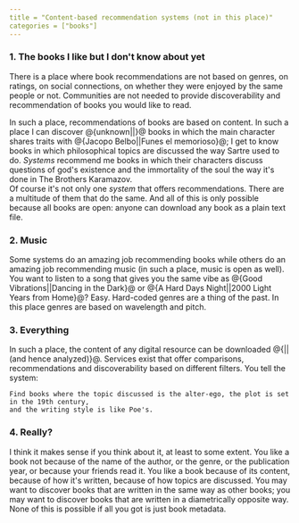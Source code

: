 ```yaml
---
title = "Content-based recommendation systems (not in this place)"
categories = ["books"]
---
```


### 1. The books I like but I don't know about yet

There is a place where book recommendations are not based on
genres, on ratings, on social connections, on whether they were enjoyed
by the same people or not. Communities are not needed to provide
discoverability and recommendation of books you would like to read.

In such a place, recommendations of books are based on content. 
In such a place I can discover @{unknown||}@ books in which the 
main character shares traits with @{Jacopo Belbo||Funes el memorioso}@; 
I get to know books in which philosophical topics are discussed the way Sartre used to do. 
*Systems* recommend me books in which their characters discuss questions of 
god's existence and the immortality of the soul the way it's done in The Brothers Karamazov.  
Of course it's not only one *system* that offers recommendations. 
There are a multitude of them that do the same. And all of 
this is only possible because all books are open: anyone can download 
any book as a plain text file.

### 2. Music

Some systems do an amazing job recommending books while others do an 
amazing job recommending music (in such a place, music is open 
as well). You want to listen to a song that gives you the same vibe 
as @{Good Vibrations||Dancing in the Dark}@ or @{A Hard Days Night||2000 Light Years from Home}@? 
Easy. Hard-coded genres are a thing of the past. 
In this place genres are based on wavelength and pitch.

### 3. Everything

In such a place, the content of any digital resource can be downloaded 
@{||(and hence analyzed)}@. Services exist that offer comparisons, 
recommendations and discoverability based on different filters. You tell
the system:

```text
Find books where the topic discussed is the alter-ego, the plot is set in the 19th century, 
and the writing style is like Poe's.
```

### 4. Really?

I think it makes sense if you think about it, at least to some extent. 
You like a book not because of the name of the author, or the genre, or 
the publication year, or because your friends read it. 
You like a book because of its content, 
because of how it's written, because of how topics are discussed.
You may want to discover books that are written in the same way as other
books; you may want to discover books that are written in a diametrically opposite way. 
None of this is possible if all you got is just book metadata.

